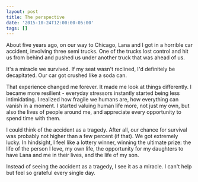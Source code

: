 ```yaml
---
layout: post
title: The perspective
date: '2015-10-24T12:00:00-05:00'
tags: []
---
```

About five years ago, on our way to Chicago, Lana and I got in a horrible car accident, involving three semi trucks. One of the trucks lost control and hit us from behind and pushed us under another truck that was ahead of us.

It's a miracle we survived. If my seat wasn't reclined, I'd definitely be decapitated. Our car got crushed like a soda can.

That experience changed me forever. It made me look at things differently. I became more resilient - everyday stressors instantly started being less intimidating. I realized how fragile we humans are, how everything can vanish in a moment. I started valuing human life more, not just my own, but also the lives of people around me, and appreciate every opportunity to spend time with them.

I could think of the accident as a tragedy. After all, our chance for survival was probably not higher than a few percent (if that). We got extremely lucky. In hindsight, I feel like a lottery winner, winning the ultimate prize: the life of the person I love, my own life, the opportunity for my daughters to have Lana and me in their lives, and the life of my son.

Instead of seeing the accident as a tragedy, I see it as a miracle. I can't help but feel so grateful every single day.
